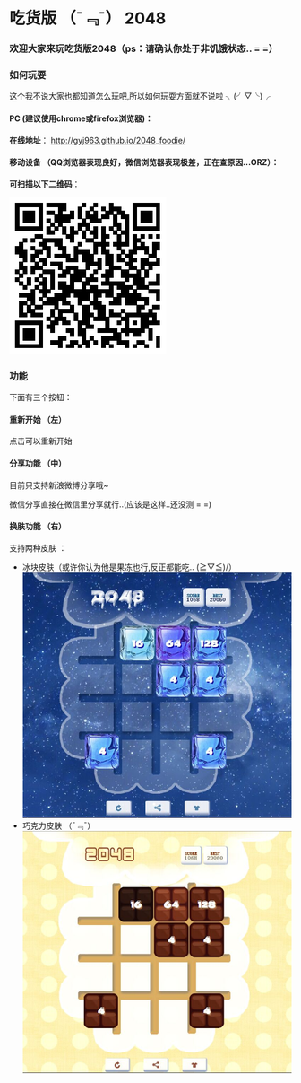 #	吃货版 （¯﹃¯） 2048 
###	欢迎大家来玩吃货版2048（ps：请确认你处于非饥饿状态.. = =）

###	如何玩耍
这个我不说大家也都知道怎么玩吧,所以如何玩耍方面就不说啦 ╮(╯▽╰)╭

####	PC (建议使用chrome或firefox浏览器)：

**在线地址**：
http://gyj963.github.io/2048_foodie/

####	移动设备 （QQ浏览器表现良好，微信浏览器表现极差，正在查原因...ORZ）：

**可扫描以下二维码**：


![iceSkin](mdImg/qrcode.png)

###	功能
   
下面有三个按钮：
####	重新开始 （左）   
点击可以重新开始
####	分享功能 （中）  
目前只支持新浪微博分享哦~ 

微信分享直接在微信里分享就行..(应该是这样..还没测 = =)
####	换肤功能 （右）
支持两种皮肤 ：

*	冰块皮肤（或许你认为他是果冻也行,反正都能吃.. \(≧▽≦)/）
![iceSkin](mdImg/iceSkin.jpg)
*	巧克力皮肤 （¯﹃¯）
![candySkin](mdImg/candySkin.jpg)
 

